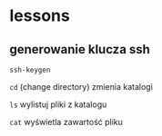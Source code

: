 # lessons
## generowanie klucza ssh

`ssh-keygen`

`cd` (change directory)
 zmienia katalogi

 `ls` wylistuj pliki z katalogu

 `cat` wyświetla zawartość pliku
